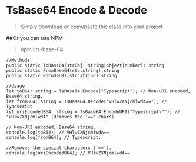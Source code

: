 # TsBase64 Encode & Decode

> Simply download or copy/paste this class into your project

##Or you can use NPM

>npm i ts-base-64

```
//Methods
public static ToBase64(strObj: string|object|number): string
public static FromBase64(str:string):string
public static EncodeURI(str:string):string

//Usage
let toB64: string = TsBase64.Encode("Typescript"); // Non-URI encoded, Base64 string.
let fromB64: string = TsBase64.Decode("VHlwZXNjcmlwdA=="); // Typescript
let uriEncodedB64: string = TsBase64.EncodeURI("Typescript\""); // "VHlwZXNjcmlwdA" (Removes the '==' chars)

// Non-URI encoded, Base64 string.
console.log(toB64); // VHlwZXNjcmlwdA==
console.log(fromB64); // Typescript.

//Removes the special characters ('==').
console.log(uriEncodedB64); // VHlwZXNjcmlwdA==


